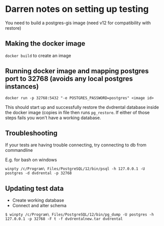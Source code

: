 # Darren notes on setting up testing

You need to build a postgres-gis image (need v12 for compatibility with restore)


## Making the docker image
`docker build`  to create an image


## Running docker image and mapping postgres port to 32768 (avoids any local postgres instances)
`docker run -p 32768:5432 "-e POSTGRES_PASSWORD=postgres" <image id>`

This should start up and successfully restore the dvdrental database inside the docker image (copies in file then runs `pg_restore`.  If either of those steps fails you won't have a working database.

## Troubleshooting

If your tests are having trouble connecting, try connecting to db from commandline

E.g. for bash on windows

`winpty /c/Program\ Files/PostgreSQL/12/bin/psql -h 127.0.0.1 -U postgres -d dvdrental -p 32768`


## Updating test data

* Create working database
* Connect and alter schema

`$ winpty /c/Program\ Files/PostgreSQL/12/bin/pg_dump -U postgres -h 127.0.0.1 -p 32768 -F t -f dvdrentalnew.tar dvdrental`
